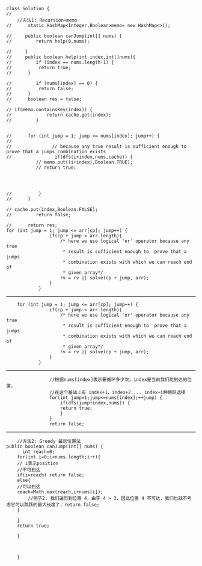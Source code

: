 	class Solution {
	//
	    //方法1: Recursion+memo
	//      static HashMap<Integer,Boolean>memo= new HashMap<>();

	//     public boolean canJump(int[] nums) {
	//         return help(0,nums);

	//     }
	//     public boolean help(int index,int[]nums){
	//         if (index == nums.length-1) {
	// 			return true;
	// 		}

	//         if (nums[index] == 0) {
	// 			return false;
	// 		}
	// 		boolean res = false;

	// if(memo.containsKey(index)) {
	//             return cache.get(index);
	//         }


	// 		for (int jump = 1; jump <= nums[index]; jump++) {
	// 		
	// 				 // because any true result is sufficient enough to  prove that a jumps combination exists
	// 				  if(dfs(i+index,nums,cache)) {
		       // memo.put((i+index),Boolean.TRUE);
		       // return true;




	// 			}
	// 		}

	// cache.put(index,Boolean.FALSE);
	//         return false;

	// 		return res;
	for (int jump = 1; jump <= arr[cp]; jump++) {
					if(cp + jump < arr.length){
						/* here we use logical 'or' operator because any true
						 * result is sufficient enough to  prove that a jumps 
						 * combination exists with which we can reach end of
						 * given array*/
						rv = rv || solve(cp + jump, arr);
					}
				}





-----------------------------------------------------------------------------------------------------------------------------------------------------
				
		for (int jump = 1; jump <= arr[cp]; jump++) {
					if(cp + jump < arr.length){
						/* here we use logical 'or' operator because any true
						 * result is sufficient enough to  prove that a jumps 
						 * combination exists with which we can reach end of
						 * given array*/
						rv = rv || solve(cp + jump, arr);
					}
				}
				
				
---------------------------------------------------------------------------------------------------------------------------------------------------

					//根据nums[index]表示要循环多少次，index是当前我们能到达的位置，
					//在这个基础上有 index+1，index+2.... index+i种跳跃选择
					for(int jump=1;jump<=nums[index];++jump) {
					    if(dfs(jump+index,nums)) {
						return true;
					    }
					}
					return false;
					

---------------------------------------------------------------------------------------------------------------------------------------------------
		
		
	    //方法2: Greedy 最远位置法
	public boolean canJump(int[] nums) {
	      int reach=0;
	    for(int i=0;i<nums.length;i++){
		// i表示position
		//不可到达
		if(i>reach) return false; 
		else{
		//可以到达
		reach=Math.max(reach,i+nums[i]);
		    //例子2: 我们遍历到位置 4，由于 4 > 3，因此位置 4 不可达，我们也就不考虑它可以跳跃的最大长度了，return false;
		}

	    }
	    return true;

		}



	    }






